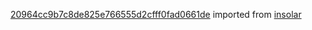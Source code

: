[20964cc9b7c8de825e766555d2cfff0fad0661de](https://github.com/insolar/insolar/commit/20964cc9b7c8de825e766555d2cfff0fad0661de) imported from [insolar](https://github.com/insolar/insolar)
